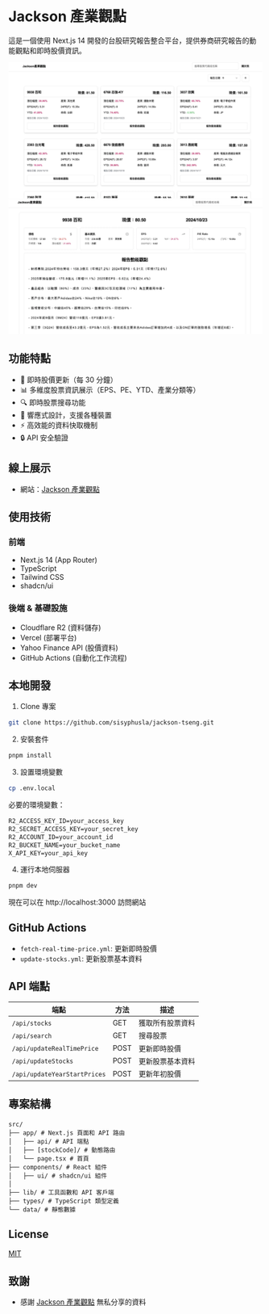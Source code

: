# Jackson 產業觀點

這是一個使用 Next.js 14 開發的台股研究報告整合平台，提供券商研究報告的動能觀點和即時股價資訊。

![專案截圖](/public/pic.webp)
![專案截圖2](/public/pic2.webp)

## 功能特點

- 🔄 即時股價更新（每 30 分鐘）
- 📊 多維度股票資訊展示（EPS、PE、YTD、產業分類等）
- 🔍 即時股票搜尋功能
- 📱 響應式設計，支援各種裝置
- ⚡ 高效能的資料快取機制
- 🔒 API 安全驗證

## 線上展示

- 網站：[Jackson 產業觀點](https://jackson-tseng.vercel.app)

## 使用技術

### 前端

- Next.js 14 (App Router)
- TypeScript
- Tailwind CSS
- shadcn/ui

### 後端 & 基礎設施

- Cloudflare R2 (資料儲存)
- Vercel (部署平台)
- Yahoo Finance API (股價資料)
- GitHub Actions (自動化工作流程)

## 本地開發

1. Clone 專案

```bash
git clone https://github.com/sisyphusla/jackson-tseng.git

```

2. 安裝套件

```bash
pnpm install
```

3. 設置環境變數

```bash
cp .env.local
```

必要的環境變數：

```env
R2_ACCESS_KEY_ID=your_access_key
R2_SECRET_ACCESS_KEY=your_secret_key
R2_ACCOUNT_ID=your_account_id
R2_BUCKET_NAME=your_bucket_name
X_API_KEY=your_api_key
```

4. 運行本地伺服器

```bash
pnpm dev
```

現在可以在 http://localhost:3000 訪問網站

## GitHub Actions

- `fetch-real-time-price.yml`: 更新即時股價
- `update-stocks.yml`: 更新股票基本資料

## API 端點

| 端點                         | 方法 | 描述             |
| ---------------------------- | ---- | ---------------- |
| `/api/stocks`                | GET  | 獲取所有股票資料 |
| `/api/search`                | GET  | 搜尋股票         |
| `/api/updateRealTimePrice`   | POST | 更新即時股價     |
| `/api/updateStocks`          | POST | 更新股票基本資料 |
| `/api/updateYearStartPrices` | POST | 更新年初股價     |

## 專案結構

```
src/
├── app/ # Next.js 頁面和 API 路由
│   ├── api/ # API 端點
│   ├── [stockCode]/ # 動態路由
│   └── page.tsx # 首頁
├── components/ # React 組件
│   ├── ui/ # shadcn/ui 組件
│
├── lib/ # 工具函數和 API 客戶端
├── types/ # TypeScript 類型定義
└── data/ # 靜態數據
```

## License

[MIT](https://github.com/sisyphusla/jackson-tseng/blob/main/LICENSE)

## 致謝

- 感謝 [Jackson 產業觀點](https://x.com/szfkuka) 無私分享的資料
